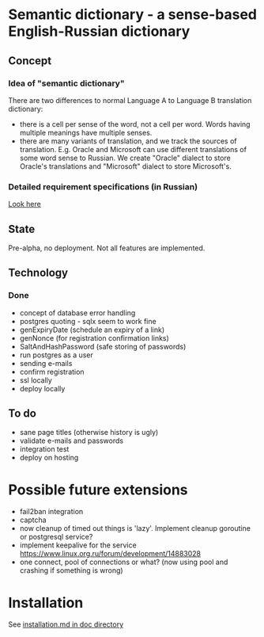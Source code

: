 # Semantic dictionary - a sense-based English-Russian dictionary  

## Concept

### Idea of "semantic dictionary"

There are two differences to normal Language A to Language B translation dictionary:

- there is a cell per sense of the word, not a cell per word. Words having multiple meanings have multiple senses. 
- there are many variants of translation, and we track the sources of translation. E.g. Oracle and Microsoft can use different translations of some word sense to Russian. We create "Oracle" dialect to store Oracle's translations and "Microsoft" dialect to store Microsoft's. 

### Detailed requirement specifications (in Russian)

[Look here](doc/тз/общее.md)

## State
Pre-alpha, no deployment. Not all features are implemented.

## Technology

### Done 
- concept of database error handling
- postgres quoting - sqlx seem to work fine
- genExpiryDate (schedule an expiry of a link)
- genNonce (for registration confirmation links)
- SaltAndHashPassword (safe storing of passwords)
- run postgres as a user 
- sending e-mails
- confirm registration
- ssl locally
- deploy locally


## To do
- sane page titles (otherwise history is ugly)
- validate e-mails and passwords
- integration test
- deploy on hosting

# Possible future extensions
- fail2ban integration
- captcha
- now cleanup of timed out things is 'lazy'. Implement cleanup goroutine or postgresql service? 
- implement keepalive for the service https://www.linux.org.ru/forum/development/14883028
- one connect, pool of connections or what? (now using pool and crashing if something is wrong)

# Installation 
See [installation.md in doc directory](doc/installation.md)
